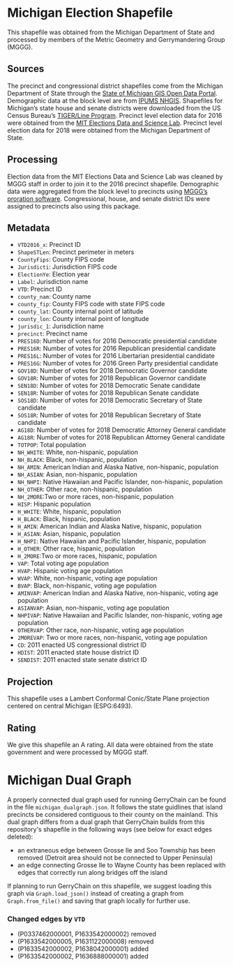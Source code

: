 # Michigan Election Shapefile
This shapefile was obtained from the Michigan Department of State and processed by members of the Metric Geometry and Gerrymandering Group (MGGG).

## Sources
The precinct and congressional district shapefiles  come from the Michigan Department of State through the [State of Michigan GIS Open Data Portal](http://gis-michigan.opendata.arcgis.com/datasets/2016-voting-precincts). Demographic data at the block level are from [IPUMS NHGIS](https://www.nhgis.org). Shapefiles for Michigan’s state house and senate districts were downloaded from the US Census Bureau’s [TIGER/Line Program](https://www.census.gov/cgi-bin/geo/shapefiles/index.php). Precinct level election data for 2016 were obtained from the [MIT Elections Data and Science Lab](https://electionlab.mit.edu). Precinct level election data for 2018 were obtained from the Michigan Department of State.

## Processing
Election data from the MIT Elections Data and Science Lab was cleaned by MGGG staff in order to join it to the 2016 precinct shapefile. Demographic data were aggregated from the block level to precincts using [MGGG’s proration software](https://github.com/mggg/maup). Congressional, house, and senate district IDs were assigned to precincts also using this package.

## Metadata
* `VTD2016_x`:  Precinct ID
* `ShapeSTLen`: Precinct perimeter in meters
* `CountyFips`: County FIPS code
* `Jurisdicti`: Jurisdiction FIPS code
* `ElectionYe`: Election year 
* `Label`: Jurisdiction name
* `VTD`: Precinct ID
* `county_nam`: County name
* `county_fip`: County FIPS code with state FIPS code
* `county_lat`: County internal point of latitude
* `county_lon`: County internal point of longitude
* `jurisdic_1`: Jurisdiction name
* `precinct`: Precinct name
* `PRES16D`: Number of votes for 2016 Democratic presidential candidate
* `PRES16R`: Number of votes for 2016 Republican presidential candidate
* `PRES16L`: Number of votes for 2016 Libertarian presidential candidate
* `PRES16G`: Number of votes for 2016 Green Party presidential candidate
* `GOV18D`: Number of votes for 2018 Democratic Governor candidate
* `GOV18R`: Number of votes for 2018 Republican Governor candidate
* `SEN18D`: Number of votes for 2018 Democratic Senate candidate
* `SEN18R`: Number of votes for 2018 Republican Senate candidate
* `SOS18D`: Number of votes for 2018 Democratic Secretary of State candidate
* `SOS18R`: Number of votes for 2018 Republican Secretary of State candidate
* `AG18D`: Number of votes for 2018 Democratic Attorney General candidate
* `AG18R`: Number of votes for 2018 Republican Attorney General candidate
* `TOTPOP`: Total population 
* `NH_WHITE`: White, non-hispanic, population
* `NH_BLACK`: Black, non-hispanic, population
* `NH_AMIN`: American Indian and Alaska Native, non-hispanic, population
* `NH_ASIAN`: Asian, non-hispanic, population
* `NH_NHPI`: Native Hawaiian and Pacific Islander, non-hispanic, population
* `NH_OTHER`: Other race, non-hispanic, population
* `NH_2MORE`:Two or more races, non-hispanic, population
* `HISP`: Hispanic population
* `H_WHITE`: White, hispanic, population
* `H_BLACK`: Black, hispanic, population
* `H_AMIN`: American Indian and Alaska Native, hispanic, population
* `H_ASIAN`: Asian, hispanic, population
* `H_NHPI`: Native Hawaiian and Pacific Islander, hispanic, population
* `H_OTHER`: Other race, hispanic, population
* `H_2MORE`:Two or more races, hispanic, population
* `VAP`: Total voting age population
* `HVAP`: Hispanic voting age population
* `WVAP`: White, non-hispanic, voting age population
* `BVAP`: Black, non-hispanic, voting age population
* `AMINVAP`: American Indian and Alaska Native, non-hispanic, voting age population
* `ASIANVAP`: Asian, non-hispanic, voting age population
* `NHPIVAP`: Native Hawaiian and Pacific Islander, non-hispanic, voting age population
* `OTHERVAP`: Other race, non-hispanic, voting age population
* `2MOREVAP`: Two or more races, non-hispanic, voting age population
* `CD`: 2011 enacted US congressional district ID
* `HDIST`: 2011 enacted state house district ID
* `SENDIST`: 2011 enacted state senate district ID

## Projection
This shapefile uses a Lambert Conformal Conic/State Plane projection centered on central Michigan (ESPG:6493).

## Rating
We give this shapefile an A rating. All data were obtained from the state government and were processed by MGGG staff.

# Michigan Dual Graph
A properly connected dual graph used for running GerryChain can be found in the file `michigan_dualgraph.json`. It follows the state guidlines that island precincts be considered contiguous to their county on the mainland. This dual graph differs from a dual graph that GerryChain builds from this repository's shapefile in the following ways (see below for exact edges deleted):
- an extraneous edge between Grosse Ile and Soo Township has been removed (Detroit area should not be connected to Upper Peninsula)
- an edge connecting Grosse Ile to Wayne County has been replaced with edges that correctly run along bridges off the island

If planning to run GerryChain on this shapefile, we suggest loading this graph via `Graph.load_json()` instead of creating a graph from `Graph.from_file()` and saving that graph locally for further use.

### Changed edges by `VTD`
- (P0337462000001, P1633542000002) removed
- (P1633542000005, P1631122000008) removed
- (P1633542000002, P1638042000001) added
- (P1633542000002, P1636888000001) added